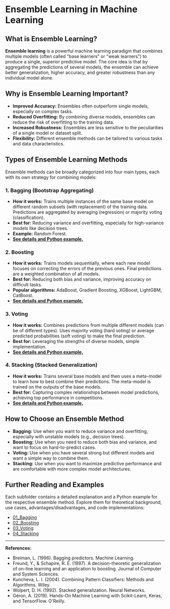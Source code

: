 # Ensemble Learning in Machine Learning

## What is Ensemble Learning?
**Ensemble learning** is a powerful machine learning paradigm that combines multiple models (often called "base learners" or "weak learners") to produce a single, superior predictive model. The core idea is that by aggregating the predictions of several models, the ensemble can achieve better generalization, higher accuracy, and greater robustness than any individual model alone.

## Why is Ensemble Learning Important?
- **Improved Accuracy:** Ensembles often outperform single models, especially on complex tasks.
- **Reduced Overfitting:** By combining diverse models, ensembles can reduce the risk of overfitting to the training data.
- **Increased Robustness:** Ensembles are less sensitive to the peculiarities of a single model or dataset split.
- **Flexibility:** Different ensemble methods can be tailored to various tasks and data characteristics.

## Types of Ensemble Learning Methods
Ensemble methods can be broadly categorized into four main types, each with its own strategy for combining models:

### 1. Bagging (Bootstrap Aggregating)
- **How it works:** Trains multiple instances of the same base model on different random subsets (with replacement) of the training data. Predictions are aggregated by averaging (regression) or majority voting (classification).
- **Best for:** Reducing variance and overfitting, especially for high-variance models like decision trees.
- **Example:** Random Forest.
- **[See details and Python example.](01_Bagging/README.md)**

### 2. Boosting
- **How it works:** Trains models sequentially, where each new model focuses on correcting the errors of the previous ones. Final predictions are a weighted combination of all models.
- **Best for:** Reducing both bias and variance, improving accuracy on difficult tasks.
- **Popular algorithms:** AdaBoost, Gradient Boosting, XGBoost, LightGBM, CatBoost.
- **[See details and Python example.](02_Boosting/README.md)**

### 3. Voting
- **How it works:** Combines predictions from multiple different models (can be of different types). Uses majority voting (hard voting) or average predicted probabilities (soft voting) to make the final prediction.
- **Best for:** Leveraging the strengths of diverse models, simple implementation.
- **[See details and Python example.](03_Voting/README.md)**

### 4. Stacking (Stacked Generalization)
- **How it works:** Trains several base models and then uses a meta-model to learn how to best combine their predictions. The meta-model is trained on the outputs of the base models.
- **Best for:** Capturing complex relationships between model predictions, achieving top performance in competitions.
- **[See details and Python example.](04_Stacking/README.md)**

## How to Choose an Ensemble Method
- **Bagging:** Use when you want to reduce variance and overfitting, especially with unstable models (e.g., decision trees).
- **Boosting:** Use when you need to reduce both bias and variance, and want to focus on hard-to-predict cases.
- **Voting:** Use when you have several strong but different models and want a simple way to combine them.
- **Stacking:** Use when you want to maximize predictive performance and are comfortable with more complex model architectures.

## Further Reading and Examples
Each subfolder contains a detailed explanation and a Python example for the respective ensemble method. Explore them for theoretical background, use cases, advantages/disadvantages, and code implementations:
- [01_Bagging](01_Bagging/README.md)
- [02_Boosting](02_Boosting/README.md)
- [03_Voting](03_Voting/README.md)
- [04_Stacking](04_Stacking/README.md)

---

**References:**
- Breiman, L. (1996). Bagging predictors. Machine Learning.
- Freund, Y., & Schapire, R. E. (1997). A decision-theoretic generalization of on-line learning and an application to boosting. Journal of Computer and System Sciences.
- Kuncheva, L. I. (2004). Combining Pattern Classifiers: Methods and Algorithms. Wiley.
- Wolpert, D. H. (1992). Stacked generalization. Neural Networks.
- Géron, A. (2019). Hands-On Machine Learning with Scikit-Learn, Keras, and TensorFlow. O'Reilly.
